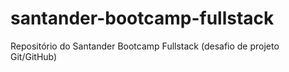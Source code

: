 # santander-bootcamp-fullstack
Repositório do Santander Bootcamp Fullstack (desafio de projeto Git/GitHub)
